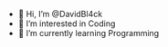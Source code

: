 - 👋 Hi, I’m @DavidBl4ck
- 👀 I’m interested in Coding
- 🌱 I’m currently learning Programming


<!---
DavidBl4ck/DavidBl4ck is a ✨ special ✨ repository because its `README.md` (this file) appears on your GitHub profile.
You can click the Preview link to take a look at your changes.
--->
